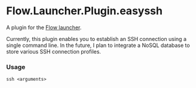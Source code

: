 Flow.Launcher.Plugin.easyssh
==================

A plugin for the [Flow launcher](https://github.com/Flow-Launcher/Flow.Launcher).

Currently, this plugin enables you to establish an SSH connection using a single command line. In the future, I plan to integrate a NoSQL database to store various SSH connection profiles.

### Usage

    ssh <arguments>
